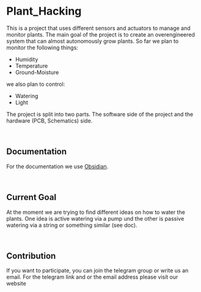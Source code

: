 # Plant_Hacking

This is a project that uses different sensors and actuators to manage and
monitor plants. The main goal of the project is to create an overengineered
system that can almost autonomously grow plants.
So far we plan to monitor the following things:

* Humidity
* Temperature
* Ground-Moisture

we also plan to control:

* Watering
* Light


The project is split into two parts. The software side of the project and the
hardware (PCB, Schematics) side.

<br>

## Documentation

For the documentation we use [Obsidian](https://github.com/obsidianmd/obsidian-releases).

<br>

## Current Goal

At the moment we are trying to find different ideas on how to water the plants.
One idea is active watering via a pump und the other is passive watering via a
string or something similar (see doc).


<br>

## Contribution

If you want to participate, you can join the telegram group or
write us an email. For the telegram link and or the email address
please visit our website
